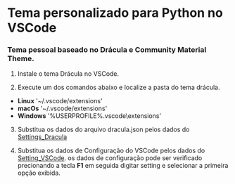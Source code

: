 # Tema personalizado para Python no VSCode
### Tema pessoal baseado no Drácula e Community Material Theme.

1. Instale o tema Drácula no VSCode.

2. Execute um dos comandos abaixo e localize a pasta do tema drácula.
  * **Linux** '~/.vscode/extensions'
  * **macOs** '~/.vscode/extensions'
  * **Windows** '%USERPROFILE%\.vscode\extensions'
  
3. Substitua os dados do arquivo dracula.json pelos dados do [Settings_Dracula](https://github.com/Ailson-Araujo/MyThemeVsCode_ToPython/blob/main/Settings_Dracula.json)

4. Substitua os dados de Configuração do VSCode pelos dados do [Setting_VSCode](https://github.com/Ailson-Araujo/MyThemeVsCode_ToPython/blob/main/Setting_VSCode.json). os dados de configuração pode ser verificado precionando a tecla **F1** em seguida digitar setting e selecionar a primeira opção exibida.
